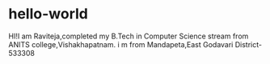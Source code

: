 # hello-world

HI!I am Raviteja,completed my B.Tech in Computer Science stream from ANITS college,Vishakhapatnam.
i m from Mandapeta,East Godavari District-533308
